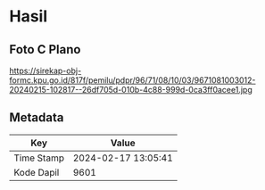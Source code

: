 # Hasil

## Foto C Plano

https://sirekap-obj-formc.kpu.go.id/817f/pemilu/pdpr/96/71/08/10/03/9671081003012-20240215-102817--26df705d-010b-4c88-999d-0ca3ff0acee1.jpg


## Metadata

| Key        | Value               |
| ---------- | ------------------- |
| Time Stamp | 2024-02-17 13:05:41 |
| Kode Dapil | 9601                |



